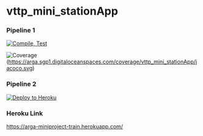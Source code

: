 
# vttp_mini_stationApp
### Pipeline 1
[![Compile, Test](https://github.com/argatw/vttp_mini_stationApp/actions/workflows/main.yaml/badge.svg)](https://github.com/argatw/vttp_mini_stationApp/actions/workflows/main.yaml) 

![Coverage](https://arga.sgp1.digitaloceanspaces.com/coverage/vttp_mini_stationApp/jacoco.svg)
(https://arga.sgp1.digitaloceanspaces.com/coverage/vttp_mini_stationApp/jacoco.svg)


### Pipeline 2
[![Deploy to Heroku](https://github.com/argatw/vttp_mini_stationApp/actions/workflows/deploy.yaml/badge.svg)](https://github.com/argatw/vttp_mini_stationApp/actions/workflows/deploy.yaml)

### Heroku Link
https://arga-miniproject-train.herokuapp.com/

